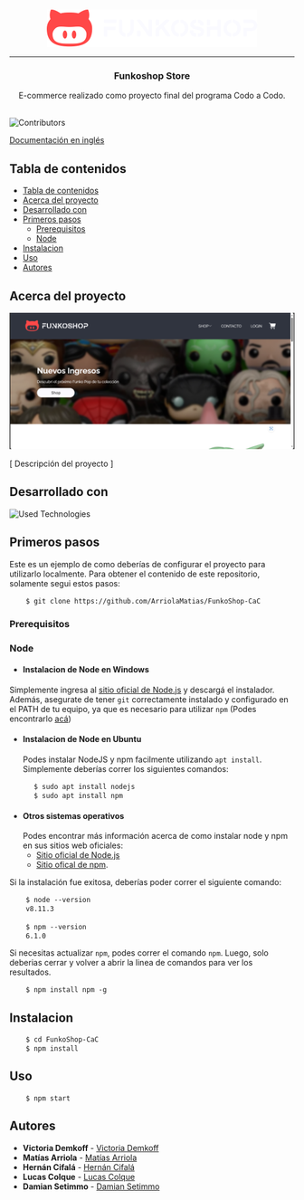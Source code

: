 <br/>
<p align="center">
  <a href="https://github.com/ArriolaMatias/FunkoShop-CaC">
    <img src="public/img/branding/logo_light_horizontal.svg" alt="Logo" width="372" height="66">
  </a>
  
  ---

  <h3 align="center">Funkoshop Store</h3>

  <p align="center">
    E-commerce realizado como proyecto final del programa Codo a Codo.
    <br/>
    <br/>
  </p>
</p>

![Contributors](https://img.shields.io/github/contributors/ArriolaMatias/FunkoShop-CaC?color=green) 

<a href="/README.md"> Documentación en inglés </a>

## Tabla de contenidos

- [Tabla de contenidos](#tabla-de-contenidos)
- [Acerca del proyecto](#acerca-del-proyecto)
- [Desarrollado con](#desarrollado-con)
- [Primeros pasos](#primeros-pasos)
  - [Prerequisitos](#prerequisitos)
  - [Node](#node)
- [Instalacion](#instalacion)
- [Uso](#uso)
- [Autores](#autores)

## Acerca del proyecto

![Main-screenshot](public/img/screenshots/screenshot_home.png)

[ Descripción del proyecto ]

## Desarrollado con

![Used Technologies](https://skillicons.dev/icons?i=html,css,js,figma,nodejs,express)

## Primeros pasos

Este es un ejemplo de como deberías de configurar el proyecto para utilizarlo localmente. 
Para obtener el contenido de este repositorio, solamente segui estos pasos: 

```
    $ git clone https://github.com/ArriolaMatias/FunkoShop-CaC
```

### Prerequisitos

### Node
- #### Instalacion de Node en Windows

Simplemente ingresa al [sitio oficial de Node.js](https://nodejs.org/) y descargá el instalador.
Además, asegurate de tener `git` correctamente instalado y configurado en el PATH de tu equipo, ya que es necesario para utilizar `npm` (Podes encontrarlo [acá](https://git-scm.com/))

- #### Instalacion de Node en Ubuntu

  Podes instalar NodeJS y npm facilmente utilizando `apt install`. Simplemente deberías correr los siguientes comandos:

```
      $ sudo apt install nodejs
      $ sudo apt install npm
```

- #### Otros sistemas operativos
  Podes encontrar más información acerca de como instalar node y npm en sus sitios web oficiales: 
  * [Sitio oficial de Node.js](https://nodejs.org/) 
  * [Sitio ofical de npm](https://npmjs.org/).

Si la instalación fue exitosa, deberías poder correr el siguiente comando:
```
    $ node --version
    v8.11.3

    $ npm --version
    6.1.0
```

Si necesitas actualizar `npm`, podes correr el comando `npm`. Luego, solo deberias cerrar y volver a abrir la linea de comandos para ver los resultados.

```
    $ npm install npm -g
```

## Instalacion
```
    $ cd FunkoShop-CaC
    $ npm install
```

## Uso

```
    $ npm start
```

## Autores

* **Victoria Demkoff** - [Victoria Demkoff](https://github.com/vickydemkoff)
* **Matías Arriola** - [Matías Arriola](https://github.com/ArriolaMatias)
* **Hernán Cifalá** - [Hernán Cifalá](https://github.com/Hernan-Cifala)
* **Lucas Colque** - [Lucas Colque](https://github.com/lucasColque)
* **Damian Setimmo** - [Damian Setimmo](https://github.com/damisettimo)